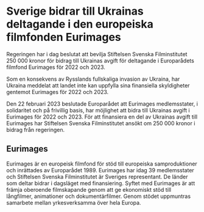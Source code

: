 # Sverige bidrar till Ukrainas deltagande i den europeiska filmfonden Eurimages

Regeringen har i dag beslutat att bevilja Stiftelsen Svenska Filminstitutet 250 000 kronor för bidrag till Ukrainas avgift för deltagande i Europarådets filmfond Eurimages för 2022 och 2023.

Som en konsekvens av Rysslands fullskaliga invasion av Ukraina, har Ukraina meddelat att landet inte kan uppfylla sina finansiella skyldigheter gentemot Eurimages för 2022 och 2023.

Den 22 februari 2023 beslutade Europarådet att Eurimages medlemsstater, i solidaritet och på frivillig basis, har möjlighet att bidra till Ukrainas avgift i Eurimages för 2022 och 2023. För att finansiera en del av Ukrainas avgift till Eurimages har Stiftelsen Svenska Filminstitutet ansökt om 250 000 kronor i bidrag från regeringen.

## Eurimages

Eurimages är en europeisk filmfond för stöd till europeiska samproduktioner och inrättades av Europarådet 1989. Eurimages har idag 39 medlemsstater och Stiftelsen Svenska Filminstitutet är Sveriges representant. De länder som deltar bidrar i dagsläget med finansiering. Syftet med Eurimages är att främja oberoende filmskapande genom att ge ekonomiskt stöd till långfilmer, animationer och dokumentärfilmer. Genom stödet uppmuntras samarbete mellan yrkesverksamma över hela Europa.
